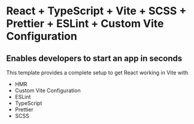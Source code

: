 # React + TypeScript + Vite + SCSS + Prettier + ESLint + Custom Vite Configuration

## Enables developers to start an app in seconds

This template provides a complete setup to get React working in Vite with

- HMR
- Custom Vite Configuration
- ESLint
- TypeScript
- Prettier
- SCSS
